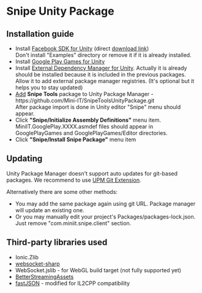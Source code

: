 # Snipe Unity Package


## Installation guide

<ul>
<li> Install <a href="https://developers.facebook.com/docs/unity/">Facebook SDK for Unity</a> (direct <a href="https://origincache.facebook.com/developers/resources/?id=FacebookSDK-current.zip">download link</a>) <br />
Don't install "Examples" directory or remove it if it is already installed.
<li> Install <a href="https://github.com/playgameservices/play-games-plugin-for-unity">Google Play Games for Unity</a>
<li> Install <a href="https://github.com/googlesamples/unity-jar-resolver/blob/master/external-dependency-manager-latest.unitypackage">External Dependency Manager for Unity</a>. Actually it is already should be installed because it is included in the previous packages.<br />
Allow it to add external package manager registries. (It's optional but it helps you to stay updated)
<li> <a href="https://docs.unity3d.com/Manual/upm-ui-giturl.html">Add</a> <b>Snipe Tools</b> package to Unity Package Manager - https://github.com/Mini-IT/SnipeToolsUnityPackage.git <br />
After package import is done in Unity editor "Snipe" menu should appear.
<li> Click <b>"Snipe/Initialize Assembly Definitions"</b> menu item. MiniIT.GooglePlay.XXXX.asmdef files should appear in GooglePlayGames and GooglePlayGames/Editor directories.
<li> Click <b>"Snipe/Install Snipe Package"</b> menu item
</ul>

## Updating

<p>
Unity Package Manager doesn't support auto updates for git-based packages. We recommend to use <a href="https://github.com/mob-sakai/UpmGitExtension">UPM Git Extension</a>.
</p><p>
Alternatively there are some other methods:
</p>
<ul>
<li> You may add the same package again using git URL. Package manager will update an existing one.
<li> Or you may manually edit your project's Packages/packages-lock.json. Just remove "com.miniit.snipe.client" section.
</ul>

## Third-party libraries used

<ul>
<li> Ionic.Zlib
<li> <a href="https://github.com/sta/websocket-sharp">websocket-sharp</a>
<li> WebSocket.jslib - for WebGL build target  (not fully supported yet)
<li> <a href="https://github.com/gwiazdorrr/BetterStreamingAssets">BetterStreamingAssets</a>
<li> <a href="https://github.com/mgholam/fastJSON">fastJSON</a> - modified for IL2CPP compatibility
</ul>
